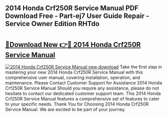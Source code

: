 ## 2014 Honda Crf250R Service Manual PDF Download Free - Part-ej7 User Guide Repair - Service Owner Edition RHTdo

# <h2><a href="http://bc39958.oget.top/?id=2014+Honda+Crf250R+Service+Manual">🔗Download New 👉🔴 2014 Honda Crf250R Service Manual</a></h2>

[![2014 Honda Crf250R Service Manual new download](https://i.imgur.com/5g1atiW.png)](http://bc39958.oget.top/?id=2014+Honda+Crf250R+Service+Manual)
Take the first step in mastering your new 2014 Honda Crf250R Service Manual with this comprehensive user manual, covering installation, operation, and maintenance. Please Contact Customer Support for Assistance 2014 Honda Crf250R Service Manual Should you require any assistance, please do not hesitate to contact our dedicated customer support team. This 2014 Honda Crf250R Service Manual features a comprehensive set of features to cater to your specific needs. Thank You for Choosing 2014 Honda Crf250R Service Manual. We are excited to be part of your journey.
